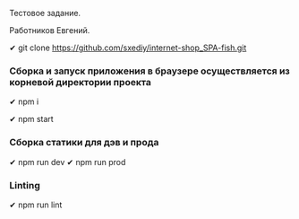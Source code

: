 Тестовое задание.

Работников Евгений.



✔   git clone https://github.com/sxediy/internet-shop_SPA-fish.git


### Сборка и запуск приложения в браузере осуществляется из корневой директории проекта

✔   npm i

✔   npm start


### Сборка статики для дэв и прода

✔   npm run dev
✔   npm run prod


### Linting

✔   npm run lint 
